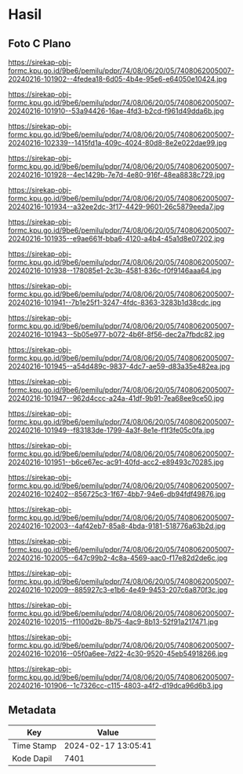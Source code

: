 # Hasil

## Foto C Plano

https://sirekap-obj-formc.kpu.go.id/9be6/pemilu/pdpr/74/08/06/20/05/7408062005007-20240216-101902--4fedea18-6d05-4b4e-95e6-e64050e10424.jpg

https://sirekap-obj-formc.kpu.go.id/9be6/pemilu/pdpr/74/08/06/20/05/7408062005007-20240216-101910--53a94426-16ae-4fd3-b2cd-f961d49dda6b.jpg

https://sirekap-obj-formc.kpu.go.id/9be6/pemilu/pdpr/74/08/06/20/05/7408062005007-20240216-102339--1415fd1a-409c-4024-80d8-8e2e022dae99.jpg

https://sirekap-obj-formc.kpu.go.id/9be6/pemilu/pdpr/74/08/06/20/05/7408062005007-20240216-101928--4ec1429b-7e7d-4e80-916f-48ea8838c729.jpg

https://sirekap-obj-formc.kpu.go.id/9be6/pemilu/pdpr/74/08/06/20/05/7408062005007-20240216-101934--a32ee2dc-3f17-4429-9601-26c5879eeda7.jpg

https://sirekap-obj-formc.kpu.go.id/9be6/pemilu/pdpr/74/08/06/20/05/7408062005007-20240216-101935--e9ae661f-bba6-4120-a4b4-45a1d8e07202.jpg

https://sirekap-obj-formc.kpu.go.id/9be6/pemilu/pdpr/74/08/06/20/05/7408062005007-20240216-101938--178085e1-2c3b-4581-836c-f0f9146aaa64.jpg

https://sirekap-obj-formc.kpu.go.id/9be6/pemilu/pdpr/74/08/06/20/05/7408062005007-20240216-101941--7b1e25f1-3247-4fdc-8363-3283b1d38cdc.jpg

https://sirekap-obj-formc.kpu.go.id/9be6/pemilu/pdpr/74/08/06/20/05/7408062005007-20240216-101943--5b05e977-b072-4b6f-8f56-dec2a7fbdc82.jpg

https://sirekap-obj-formc.kpu.go.id/9be6/pemilu/pdpr/74/08/06/20/05/7408062005007-20240216-101945--a54d489c-9837-4dc7-ae59-d83a35e482ea.jpg

https://sirekap-obj-formc.kpu.go.id/9be6/pemilu/pdpr/74/08/06/20/05/7408062005007-20240216-101947--962d4ccc-a24a-41df-9b91-7ea68ee9ce50.jpg

https://sirekap-obj-formc.kpu.go.id/9be6/pemilu/pdpr/74/08/06/20/05/7408062005007-20240216-101949--f83183de-1799-4a3f-8e1e-f1f3fe05c0fa.jpg

https://sirekap-obj-formc.kpu.go.id/9be6/pemilu/pdpr/74/08/06/20/05/7408062005007-20240216-101951--b6ce67ec-ac91-40fd-acc2-e89493c70285.jpg

https://sirekap-obj-formc.kpu.go.id/9be6/pemilu/pdpr/74/08/06/20/05/7408062005007-20240216-102402--856725c3-1f67-4bb7-94e6-db94fdf49876.jpg

https://sirekap-obj-formc.kpu.go.id/9be6/pemilu/pdpr/74/08/06/20/05/7408062005007-20240216-102003--4af42eb7-85a8-4bda-9181-518776a63b2d.jpg

https://sirekap-obj-formc.kpu.go.id/9be6/pemilu/pdpr/74/08/06/20/05/7408062005007-20240216-102005--647c99b2-4c8a-4569-aac0-f17e82d2de6c.jpg

https://sirekap-obj-formc.kpu.go.id/9be6/pemilu/pdpr/74/08/06/20/05/7408062005007-20240216-102009--885927c3-e1b6-4e49-9453-207c6a870f3c.jpg

https://sirekap-obj-formc.kpu.go.id/9be6/pemilu/pdpr/74/08/06/20/05/7408062005007-20240216-102015--f1100d2b-8b75-4ac9-8b13-52f91a217471.jpg

https://sirekap-obj-formc.kpu.go.id/9be6/pemilu/pdpr/74/08/06/20/05/7408062005007-20240216-102016--05f0a6ee-7d22-4c30-9520-45eb54918266.jpg

https://sirekap-obj-formc.kpu.go.id/9be6/pemilu/pdpr/74/08/06/20/05/7408062005007-20240216-101906--1c7326cc-c115-4803-a4f2-d19dca96d6b3.jpg


## Metadata

| Key        | Value               |
| ---------- | ------------------- |
| Time Stamp | 2024-02-17 13:05:41 |
| Kode Dapil | 7401                |



